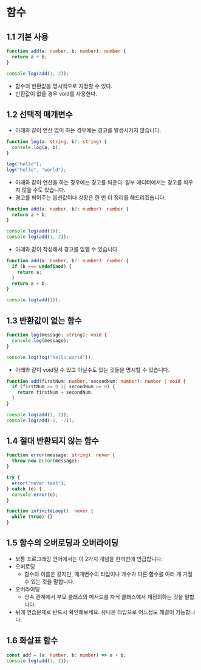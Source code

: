 # 함수

## 1.1 기본 사용

```ts
function add(a: number, b: number): number {
  return a + b;
}

console.log(add(1, 2));
```

- 함수의 반환값을 명시적으로 지정할 수 있다.
- 반환값이 없을 경우 void를 사용한다.

## 1.2 선택적 매개변수

- 아래와 같이 연산 없이 하는 경우에는 경고를 발생시키지 않습니다.

```ts
function log(a: string, b?: string) {
  console.log(a, b);
}

log("hello");
log("hello", "world");
```

- 아래와 같이 연산을 하는 경우에는 경고를 띄운다. 일부 에디터에서는 경고를 띄우지 않을 수도 있습니다.
- 경고를 띄어주는 옵션값이나 상황은 한 번 더 정리를 해드리겠습니다.

```ts
function add(a: number, b?: number): number {
  return a + b;
}

console.log(add(1));
console.log(add(1, 2));
```

- 아래와 같이 작성해서 경고를 없앨 수 있습니다.

```ts
function add(a: number, b?: number): number {
  if (b === undefined) {
    return a;
  }
  return a + b;
}

console.log(add(1));
```

## 1.3 반환값이 없는 함수

```ts
function log(message: string): void {
  console.log(message);
}

console.log(log("hello world"));
```

- 아래와 같이 void일 수 있고 아닐수도 있는 것들을 명시할 수 있습니다.

```ts
function add(firstNum: number, secondNum: number): number | void {
  if (firstNum >= 0 || secondNum >= 0) {
    return firstNum + secondNum;
  }
}

console.log(add(1, 2));
console.log(add(-1, -2));
```

## 1.4 절대 반환되지 않는 함수

```ts
function error(message: string): never {
  throw new Error(message);
}

try {
  error("never test");
} catch (e) {
  console.error(e);
}

function infiniteLoop(): never {
  while (true) {}
}
```

## 1.5 함수의 오버로딩과 오버라이딩

- 보통 프로그래밍 언어에서는 이 2가지 개념을 한꺼번에 언급합니다.
- 오버로딩
  - 함수의 이름은 같지만, 매개변수의 타입이나 개수가 다른 함수를 여러 개 가질 수 있는 것을 말합니다.
- 오버라이딩
  - 상속 관계에서 부모 클래스의 메서드를 자식 클래스에서 재정의하는 것을 말합니다.
- 뒤에 연습문제로 반드시 확인해보세요. 유니온 타입으로 어느정도 해결이 가능합니다.

## 1.6 화살표 함수

```ts
const add = (a: number, b: number) => a + b;
console.log(add(1, 2));
```
